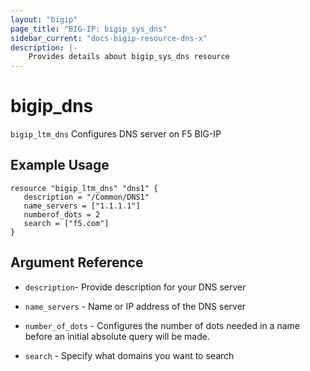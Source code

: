 ```yaml
---
layout: "bigip"
page_title: "BIG-IP: bigip_sys_dns"
sidebar_current: "docs-bigip-resource-dns-x"
description: |-
    Provides details about bigip_sys_dns resource
---
```


# bigip\_dns

`bigip_ltm_dns` Configures DNS server on F5 BIG-IP




## Example Usage


```hcl
resource "bigip_ltm_dns" "dns1" {
   description = "/Common/DNS1"
   name_servers = ["1.1.1.1"]
   numberof_dots = 2
   search = ["f5.com"]
}
```      

## Argument Reference


* `description`- Provide description for your DNS server

* `name_servers` - Name or IP address of the DNS server

* `number_of_dots` - Configures the number of dots needed in a name before an initial absolute query will be made.

* `search` - Specify what domains you want to search
